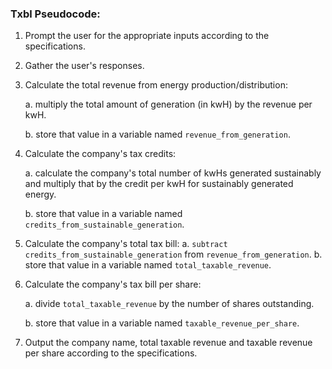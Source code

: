 ### Txbl Pseudocode:

1. Prompt the user for the appropriate inputs according to the specifications.
2. Gather the user's responses. 
3. Calculate the total revenue from energy production/distribution:

	a. multiply the total amount of generation (in kwH) by the revenue per kwH.

	b. store that value in a variable named `revenue_from_generation`.

4. Calculate the company's tax credits:

	a. calculate the company's total number of kwHs generated sustainably and multiply that by the credit per kwH for sustainably generated energy.

	b. store that value in a variable named `credits_from_sustainable_generation`.

5. Calculate the company's total tax bill:
	a. `subtract credits_from_sustainable_generation` from `revenue_from_generation`.
	b. store that value in a variable named `total_taxable_revenue`.

6. Calculate the company's tax bill per share:

	a. divide `total_taxable_revenue` by the number of shares outstanding.

	b. store that value in a variable named `taxable_revenue_per_share`.

7. Output the company name, total taxable revenue and taxable revenue per share according to the specifications.